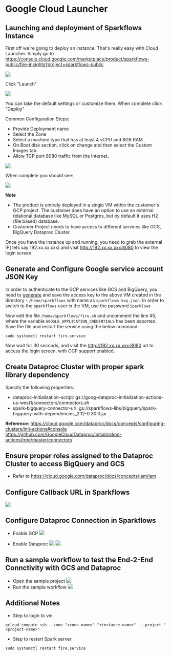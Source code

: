 # Google Cloud Launcher

## Launching and deployment of Sparkflows Instance
First off we're going to deploy an instance.  That's really easy with Cloud Launcher.  Simply go to https://console.cloud.google.com/marketplace/product/sparkflows-public/fire-insights?project=sparkflows-public

![](images/gcp_image1.jpg)

Click "Launch"

![](images/gcp_launching_instance.jpg)

You can take the default settings or customize them.  When complete click "Deploy"

Common Configuration Steps:
- Provide Deployment name
- Select the Zone
- Select a machine type that has at least 4 vCPU and 8GB RAM
- On Boot disk section, click on change and then select the Custom Images tab.
- Allow TCP port 8080 traffic from the Internet.

![](images/gcp_image3.jpg)

When complete you should see:

![](images/gcp_image4.jpg)

**Note**
- The product is entirely deployed in a single VM within the customer's GCP project. The customer does have an option to use an external relational database like MySQL or Postgres, but by default it uses H2 (file based) database.
- Customer Project needs to have access to different services like GCS, BigQuery Dataproc Cluster.


Once you have the instance up and running, you need to grab the external IP( lets say 192.xx.xx.xxx) and visit http://192.xx.xx.xxx:8080 to view the login screen.

## Generate and Configure Google service account JSON Key

In order to authenticate to the GCP services like GCS and BigQuery, you need to [generate](https://cloud.google.com/iam/docs/keys-create-delete#creating) and save the access key to the above VM created in the directory - `/home/sparkflows` with name as `sparkflows-key.json`. In order to switch to the `sparkflows` user in the VM, use the password `Sparklows`

Now edit the file `/home/sparkflows/fire.sh` and uncomment the line #5, where the variable `GOOGLE_APPLICATION_CREDENTIALS` has been exported. Save the file and restart the service using the below command: 

```
sudo systemctl restart fire.service
``` 

Now wait for 30 seconds, and visit the http://192.xx.xx.xxx:8080 url to access the login screen, with GCP support enabled.

## Create Dataproc Cluster with proper spark library dependency 

Specify the following properties:
- dataproc-initialization-script: gs://goog-dataproc-initialization-actions-us-west1/connectors/connectors.sh
- spark-bigquery-connector-url: gs://sparkflows-libs/bigquery/spark-bigquery-with-dependencies_2.12-0.30.0.jar

**Reference:**
https://cloud.google.com/dataproc/docs/concepts/configuring-clusters/init-actions#console
https://github.com/GoogleCloudDataproc/initialization-actions/tree/master/connectors

## Ensure proper roles assigned to the Dataproc Cluster to access BigQuery and GCS
- Refer to https://cloud.google.com/dataproc/docs/concepts/iam/iam
  
## Configure Callback URL in Sparkflows
![](images/gcp_postmessage_url.jpg)

## Configure Dataproc Connection in Sparkflows

- Enable GCP
![](images/gcp_enable.jpg)

- Enable Dataproc
![](images/gcp_dataproc_general.jpg)
![](images/gcp_dataproc_specific.jpg)

## Run a sample workflow to test the End-2-End Connctivity with GCS and Dataproc 
- Open the sample project
  ![](images/sample_project.jpg)
- Run the sample workflow
  ![](images/sample_workflow.jpg)

## Additional Notes
- Step to login to vm
```
gcloud compute ssh --zone "<zone-name>" "<instance-name>"  --project "<project-name>"
```
- Step to restart Spark server
```
sudo systemctl restart fire.service
```
